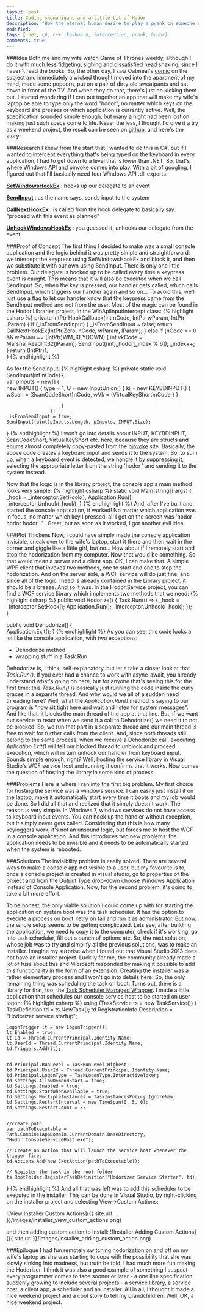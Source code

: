 ```yaml
---
layout: post
title: Coding shenanigans and a little bit of Hodor
description: "How the eternal human desire to play a prank on someone can lead to fun weekend projects."
modified:
tags: [.net, c#, c++, keyboard, interception, prank, hodor]
comments: true
---
```


###Idea
Both me and my wife watch Game of Thrones weekly, although I do it with much less fidgeting, sighing and dissatisfied head shaking, since I haven't read the books. So, the other day, I saw Oatmeal's [comic](http://theoatmeal.com/quiz/got_character) on the subject and immediately a wicked thought moved into the apartment of my mind, made some popcorn, put on a pair of dirty old sweatpants and sat down in front of the TV. And when they do that, there's just no kicking them out. I started wondering if I can put together an app that will make my wife's laptop be able to type only the word "hodor", no matter which keys on the keyboard she presses or which application is currently active. Well, the specification sounded simple enough, but many a night had been lost on making just such specs come to life. Never the less, I thought I'd give it a try as a weekend project, the result can be seen on [github](https://github.com/drazmazen/Hodorizer), and here's the story:

###Research
I knew from the start that I wanted to do this in C#, but if I wanted to intercept everything that's being typed on the keyboard in every application, I had to get down to a level that is lower than .NET. So, that's where Windows API and [pinvoke](http://www.pinvoke.net/) comes into play. With a bit of googling, I figured out that I'll basically need four Windows API .dll exports:

__[SetWindowsHookEx](http://www.pinvoke.net/default.aspx/user32.setwindowshookex)__
: hooks up our delegate to an event

__[SendInput](http://www.pinvoke.net/default.aspx/user32.sendinput)__
: as the name says, sends input to the system

__[CallNextHookEx](http://www.pinvoke.net/default.aspx/user32.callnexthookex)__
: is called from the hook delegate to basically say: "proceed with this event as planned"

__[UnhookWindowsHookEx](http://www.pinvoke.net/default.aspx/user32.unhookwindowshookex)__
: you guessed it, unhooks our delegate from the event
 
###Proof of Concept
The first thing I decided to make was a small console application and the logic behind it was pretty simple and straightforward: we intercept the keypress using SetWindowsHookEx and block it, and then we substitute it with our own using SendInput. There is only one little problem. Our delegate is hooked up to be called every time a keypress event is caught. This means that it will also be executed when we call SendInput. So, when the key is pressed, our handler gets called, which calls SendInput, which triggers our handler again and so on... To avoid this, we'll just use a flag to let our handler know that the keypress came from the SendInput method and not from the user. Most of the magic can be found in the Hodor.Libraries project, in the WinApiInputIntercept class:
{% highlight csharp %}
private IntPtr HookCallback(int nCode, IntPtr wParam, IntPtr lParam)
{
    if (_isFromSendInput)
    {
        _isFromSendInput = false;
        return CallNextHookEx(IntPtr.Zero, nCode, wParam, lParam);
    }
    else if (nCode >= 0 && wParam == (IntPtr)WM_KEYDOWN)
    {
        int vkCode = Marshal.ReadInt32(lParam);
        SendInput((int)_hodor[_index % 6]);
        _index++;
    }
    return (IntPtr)1;            
}
{% endhighlight %}

As for the SendInput:
{% highlight csharp %}
private static void SendInput(int nCode)
{            
    var pInputs = new[]
                    {        
                        new INPUT()
                        {
                            type = 1,
                            U = new InputUnion()
                            {
                                ki = new KEYBDINPUT()
                                {
                                    wScan = (ScanCodeShort)nCode,
                                    wVk = (VirtualKeyShort)nCode
                                }
                            }
    
                        }
                    };
    _isFromSendInput = true;
    SendInput((uint)pInputs.Length, pInputs, INPUT.Size);
}
{% endhighlight %}
I won't go into details about INPUT, KEYBDINPUT, ScanCodeShort, VirtualKeyShort etc. here, because they are structs and enums almost completely copy-pasted from the [pinvoke](http://www.pinvoke.net/) site. Basically, the above code creates a keyboard input and sends it to the system. So, to sum up, when a keyboard event is detected, we handle it by suppressing it, selecting the appropriate letter from the string 'hodor ' and sending it to the system instead. 

Now that the logic is in the library project, the console app's main method looks very simple:
{% highlight csharp %}
static void Main(string[] args)
{
    _hook = _interceptor.SetHook();
    Application.Run();
    _interceptor.Unhook(_hook);
}
{% endhighlight %}
And, after I've built and started the console application, it worked! No matter which application was in focus, no matter which key I pressed, all I got on the screen was 'hodor hodor hodor...' . Great, but as soon as it worked, I got another evil idea.


###Plot Thickens
Now, I could have simply made the console application invisible, sneak over to the wife's laptop, start it there and then wait in the corner and giggle like a little girl, but no... How about if I remotely start and stop the hodorization from my computer. Now that would be something. So that would mean a server and a client app. OK, I can make that. A simple WPF client that invokes two methods, one to start and one to stop the hodorization. And on the server side, a WCF service will do just fine, and since all of the logic I need is already contained in the Library project, it should be a breeze.
And so it was. In the Hodor.Service project, you can find a WCF service library which implements two methods that we need:
{% highlight csharp %}
public void Hodorize()
{
    Task.Run(() =>
        {
            _hook = _interceptor.SetHook();
            Application.Run();
            _interceptor.Unhook(_hook);
        });            
}

public void Dehodorize()
{            
    Application.Exit();
}
{% endhighlight %}
As you can see, this code looks a lot like the console application, with two exceptions:

* Dehodorize method
* wrapping stuff in a Task.Run

Dehodorize is, I think, self-explanatory, but let's take a closer look at that _Task.Run()_. If you ever had a chance to work with async-await, you already understand what's going on here, but for anyone that's seeing this for the first time: this _Task.Run()_ is basically just running the code inside the curly braces in a separate thread. And why would we all of a sudden need threading here? Well, what the _Application.Run()_ method is saying to our program is "now sit tight here and wait and listen for system messages". And like that, it blocks the main thread of the app at that line. But, if we want our service to react when we send it a call to Dehodorize() we need it to not be blocked. So, we run that part in a separate thread and our main thread is free to wait for further calls from the client. And, since both threads still belong to the same process, when we receive a Dehodorize call, executing _Aplication.Exit()_ will tell our blocked thread to unblock and proceed execution, which will in turn unhook our handler from keyboard input. Sounds simple enough, right? Well, hosting the service library in Visual Studio's WCF service host and running it confirms that it works. Now comes the question of hosting the library in some kind of process.

###Problems
Here is where I ran into the first big problem. My first choice for hosting the service was a windows service. I can easily just install it on the laptop, make it automatically start every time it boots and my job would be done. So I did all that and realized that it simply doesn't work. The reason is very simple. In Windows 7, windows services do not have access to keyboard input events. You can hook up the handler without exception, but it simply never gets called. Considering that this is how many keyloggers work, it's not an unsound logic, but forces me to host the WCF in a console application. And this introduces two new problems: the application needs to be invisible and it needs to be automatically started when the system is rebooted.

###Solutions
The invisibility problem is easily solved. There are several ways to make a console app not  visible to a user, but my favourite is to, once a console project is created in visual studio, go to properties of the project and from the Output Type drop-down choose Windows Application instead of Console Application. Now, for the second problem, it's going to take a bit more effort.

To be honest, the only viable solution I could come up with for starting the application on system boot was the task scheduler. It has the option to execute a process on boot, retry on fail and run it as administrator. But now, the whole setup seems to be getting complicated. Lets see, after building the application, we need to copy it to the computer, check if it's working, go into task scheduler, fill out a bunch of options etc. So, the next solution, whose job was to try and simplify all the previous solutions, was to make an installer. Imagine my surprise when I found out that Visual Studio 2013 does not have an installer project. Luckily for me, the community already made a lot of fuss about this and Microsoft responded by making it possible to add this functionality in the form of an [extension](http://blogs.msdn.com/b/visualstudio/archive/2014/04/17/visual-studio-installer-projects-extension.aspx). Creating the installer was a rather elementary process and I won't go into details here. So, the only remaining thing was scheduling the task on boot. Turns out, there is a library for that, too, the [Task Scheduler Managed Wrapper](http://taskscheduler.codeplex.com/). I made a little application that schedules our console service host to be started on user logon:
{% highlight csharp %}
using (TaskService ts = new TaskService())
{
    TaskDefinition td = ts.NewTask();
    td.RegistrationInfo.Description = "Hodorizer service startup";


    LogonTrigger lt = new LogonTrigger();
    lt.Enabled = true;
    lt.Id = Thread.CurrentPrincipal.Identity.Name;
    lt.UserId = Thread.CurrentPrincipal.Identity.Name;                
    td.Triggers.Add(lt);


    td.Principal.RunLevel = TaskRunLevel.Highest;
    td.Principal.UserId = Thread.CurrentPrincipal.Identity.Name;
    td.Principal.LogonType = TaskLogonType.InteractiveToken;
    td.Settings.AllowDemandStart = true;
    td.Settings.Enabled = true;                
    td.Settings.StartWhenAvailable = true;
    td.Settings.MultipleInstances = TaskInstancesPolicy.IgnoreNew;
    td.Settings.RestartInterval = new TimeSpan(0, 5, 0);
    td.Settings.RestartCount = 3;
    

    //create path 
    var pathToExecutable = Path.Combine(AppDomain.CurrentDomain.BaseDirectory, "Hodor.ConsoleServiceHost.exe");

    // Create an action that will launch the service host whenever the trigger fires
    td.Actions.Add(new ExecAction(pathToExecutable));

    // Register the task in the root folder
    ts.RootFolder.RegisterTaskDefinition("Hodorizer Service Starter", td);                
}
{% endhighlight %}
And all that was left was to add this scheduler to be executed in the installer. This can be done in Visual Studio, by right-clicking on the installer project and selecting View->Custom Actions:

![View Installer Custom Actions]({{ site.url }}/images/installer_view_custom_actions.png)

and then adding custom action to Install:
![Installer Adding Custom Actions]({{ site.url }}/images/installer_adding_custom_action.png)


###Epilogue
I had fun remotely switching hodorization on and off on my wife's laptop as she was starting to cope with the possibility that she was slowly sinking into madness, but truth be told, I had much more fun making the Hodorizer. I think it was also a good example of something I suspect every programmer comes to face sooner or later - a one line specification suddenly growing to include several projects - a service library, a service host, a client app, a scheduler and an installer. All in all, I thought it made a nice weekend project and a cool story to tell my grandchildren. Well, OK, a nice weekend project.
